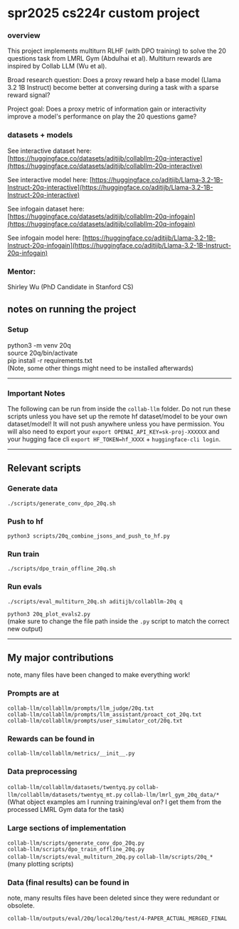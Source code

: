 # spr2025 cs224r custom project

### overview

This project implements multiturn RLHF (with DPO training) to solve the 20 questions task from LMRL Gym (Abdulhai et al). Multiturn rewards are inspired by Collab LLM (Wu et al).

Broad research question: Does a proxy reward help a base model (Llama 3.2 1B Instruct) become better at conversing during a task with a sparse reward signal? 

Project goal: Does a proxy metric of information gain or interactivity improve a model's performance on play the 20 questions game?

### datasets + models

See interactive dataset here: [https://huggingface.co/datasets/aditijb/collabllm-20q-interactive](https://huggingface.co/datasets/aditijb/collabllm-20q-interactive)  

See interactive model here: [https://huggingface.co/aditijb/Llama-3.2-1B-Instruct-20q-interactive](https://huggingface.co/aditijb/Llama-3.2-1B-Instruct-20q-interactive)

See infogain dataset here: [https://huggingface.co/datasets/aditijb/collabllm-20q-infogain](https://huggingface.co/datasets/aditijb/collabllm-20q-infogain)  

See infogain model here: [https://huggingface.co/aditijb/Llama-3.2-1B-Instruct-20q-infogain](https://huggingface.co/aditijb/Llama-3.2-1B-Instruct-20q-infogain)

### Mentor: 
Shirley Wu (PhD Candidate in Stanford CS)

## notes on running the project
 
### Setup

python3 -m venv 20q  
source 20q/bin/activate  
pip install -r requirements.txt  
(Note, some other things might need to be installed afterwards)

---

### Important Notes

The following can be run from inside the `collab-llm` folder. Do not run these scripts unless you have set up the remote hf dataset/model to be your own dataset/model! It will not push anywhere unless you have permission. You will also need to export your `export OPENAI_API_KEY=sk-proj-XXXXXX` and your hugging face cli `export HF_TOKEN=hf_XXXX` + `huggingface-cli login`.

---

## Relevant scripts

### Generate data

`./scripts/generate_conv_dpo_20q.sh`


### Push to hf

`python3 scripts/20q_combine_jsons_and_push_to_hf.py`


### Run train

`./scripts/dpo_train_offline_20q.sh`


### Run evals

`./scripts/eval_multiturn_20q.sh aditijb/collabllm-20q q`

`python3 20q_plot_evals2.py`  
(make sure to change the file path inside the `.py` script to match the correct new output)

---

## My major contributions 
note, many files have been changed to make everything work!

### Prompts are at

`collab-llm/collabllm/prompts/llm_judge/20q.txt`  
`collab-llm/collabllm/prompts/llm_assistant/proact_cot_20q.txt`  
`collab-llm/collabllm/prompts/user_simulator_cot/20q.txt`

### Rewards can be found in

`collab-llm/collabllm/metrics/__init__.py`

### Data preprocessing

`collab-llm/collabllm/datasets/twentyq.py`
`collab-llm/collabllm/datasets/twentyq_mt.py`
`collab-llm/lmrl_gym_20q_data/*` (What object examples am I running training/eval on? I get them from the processed LMRL Gym data for the task)

### Large sections of implementation

`collab-llm/scripts/generate_conv_dpo_20q.py`  
`collab-llm/scripts/dpo_train_offline_20q.py`  
`collab-llm/scripts/eval_multiturn_20q.py`
`collab-llm/scripts/20q_*` (many plotting scripts)

### Data (final results) can be found in
note, many results files have been deleted since they were redundant or obsolete.

`collab-llm/outputs/eval/20q/local20q/test/4-PAPER_ACTUAL_MERGED_FINAL`